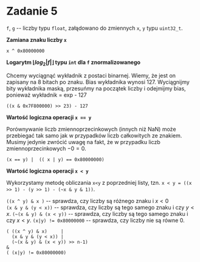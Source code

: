 # Zadanie 5


`f`, `g` -- liczby typu `float`, załądowano do zmiennych `x`, `y` typu `uint32_t`. 

**Zamiana znaku liczby `x`**

````c=
x ^ 0x80000000
````

**Logarytm $\lfloor log_2|f|\rfloor$ typu `int` dla `f` znormalizowanego**

Chcemy wyciągnąć wykładnik z postaci binarnej.
Wiemy, że jest on zapisany na $8$ bitach po znaku. Bias wykładnika wynosi $127$. Wyciągnijmy bity wykładnika maską, przesuńmy na początek liczby i odejmijmy bias, ponieważ wykładnik = exp - 127
```c=
((x & 0x7F800000) >> 23) - 127
```

**Wartość logiczna operacji `x == y`**

Porównywanie liczb zmiennoprzecinkowych (innych niż NaN) może przebiegać tak samo jak w przypadków liczb całkowitych ze znakiem. Musimy jedynie zwrócić uwagę na fakt, że w przypadku liczb zmiennoprzecinkowych $-0=0$.

```c=
(x == y) |  (( x | y) == 0x80000000)
```

**Wartość logiczna operacji `x < y`**

Wykorzystamy metodę obliczania `x<y` z poprzedniej listy, tzn. `x < y = ((x >> 1) - (y >> 1) - (~x & y & 1))`.

`((x ^ y) & x )` -- sprawdza, czy liczby są różnego znaku i $x < 0$     
`(x & y & (y < x))` -- sprawdza, czy liczby są tego samego znaku i czy $y < x$.
`(~(x & y) & (x < y))` -- sprawdza, czy liczby są tego samego znaku i czy $x < y$.
`(x|y) != 0x80000000` -- sprawdza, czy liczby nie są równe 0.

```c=
( ((x ^ y) & x)     | 
  (x & y & (y < x)) |
  (~(x & y) & (x < y)) >> n-1) 
& 
( (x|y) != 0x80000000)  
```
